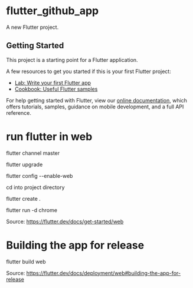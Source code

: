 # flutter_github_app

A new Flutter project.

## Getting Started

This project is a starting point for a Flutter application.

A few resources to get you started if this is your first Flutter project:

- [Lab: Write your first Flutter app](https://flutter.dev/docs/get-started/codelab)
- [Cookbook: Useful Flutter samples](https://flutter.dev/docs/cookbook)

For help getting started with Flutter, view our
[online documentation](https://flutter.dev/docs), which offers tutorials,
samples, guidance on mobile development, and a full API reference.

# run flutter in web

 flutter channel master
 
 flutter upgrade
 
 flutter config --enable-web
 
 cd into project directory
 
 flutter create .
 
 flutter run -d chrome

 Source: https://flutter.dev/docs/get-started/web

# Building the app for release

 flutter build web

 Source: https://flutter.dev/docs/deployment/web#building-the-app-for-release
